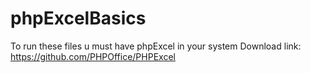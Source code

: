 # phpExcelBasics

To run these files u must have phpExcel in your system
Download link: https://github.com/PHPOffice/PHPExcel

